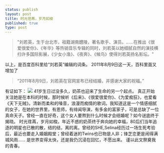 ```yaml
--- 
status: publish 
layout: post 
title: 时光荏苒，岁月如梭
published: true 
type: post 
--- 
```


> "刘若英，生于台北市，祖籍湖南醴陵，著名歌手、演员。......在推出《很爱很爱你》、《年华》等热销音乐专辑的同时，刘若英以她细腻自然的演技横扫许多国际影展，《少女小渔》、《夜奔》、《候鸟》使得刘若英扬名影坛。"

以上，是百度百科里给“刘若英”编辑的词条。 2011年8月9日这一天，百科里面又增加了

> “2011年8月9日，刘若英在官网宣布已经结婚，并感谢大家的祝福。”

有证如下： ![](http://huangjian.info/blog/wp-content/uploads/2011/08/naicha_baike-300x145.jpg) 
41岁生日过没多久，奶茶也迎来了生命的另一个起点。 
真正开始关注她是在本科的时候，那时候听《后来》、《很爱很爱你》、《为爱痴狂》，也爱看《天下无贼》。清新而柔和的嗓音，浪漫而痴情的歌词。我知道这是一个情感细腻的女子，在她的世界里，有恩师，有绯闻导演，有多金的富家子，可是总缺了一位真命天子。曾经一直在好奇，这个女人要熬到什么时候才会结婚呢？如今谜底终于揭晓。 
时光荏苒，岁月如梭。年近不惑的奶茶终于奔向她的幸福，80后们当年追逐的明星也已散的散，结的结，离的离。曾经的SHE,Selina经历过一场生死考验后，最近也要走入婚姻殿堂；曾经着迷的Twins也已物是人非；锋芝恋更是闹得满城风雨...... 是世界变得太快，还是我仍沉浸在回忆，不愿出来。 
谨以此文祭奠我的青春。

